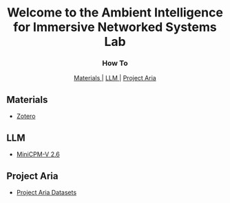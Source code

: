 <h1 align="center">Welcome to the Ambient Intelligence for Immersive Networked Systems Lab</h1>
<h3 align="center">How To</h3>
<div align="center"> <a href="#materials"> Materials </a> | <a href="#llm"> LLM </a> | <a href="#project-aria"> Project Aria </a> </div>

<h2>Materials</h2>
<ul>
  <li><a href="../OrientationMaterials/blob/main/zotero/README.md#zotero"> Zotero </a></li>
</ul>

<h2>LLM</h2>
<ul>
  <li><a href="../LLM-Orientation/blob/main/minicpm/README.md#how-to-install-minicpm-v26_int4-and-connect-to-you-own-laptop-camera"> MiniCPM-V 2.6 </a></li>
</ul>
<h2>Project Aria</h2>
<ul>
  <li><a href="../Project-Aria-Orientation/blob/main/README.md#getting-started-with-project-aria-data-utilities-official-manual"> Project Aria Datasets </a></li>
</ul>
